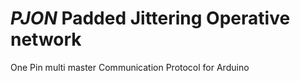 *PJON*
Padded Jittering Operative network
====

One Pin multi master Communication Protocol for Arduino 
